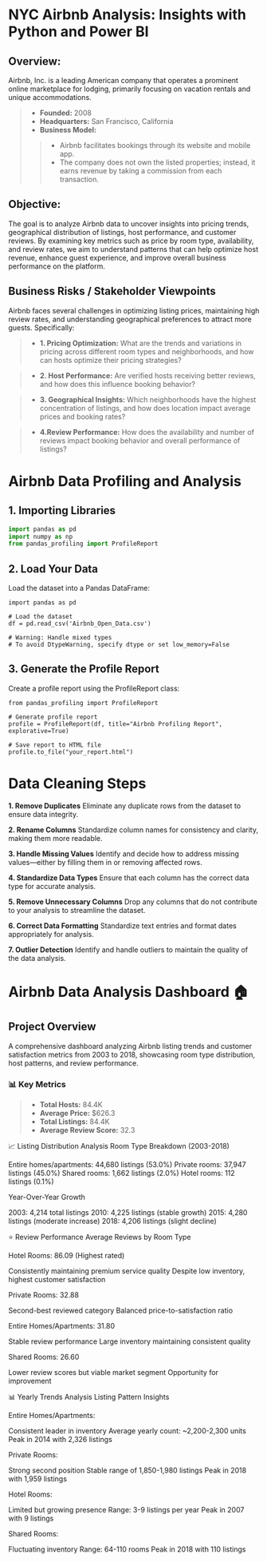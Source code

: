 # NYC Airbnb Analysis: Insights with Python and Power BI

## Overview: 
Airbnb, Inc. is a leading American company that operates a prominent online marketplace for lodging, primarily focusing on vacation rentals and unique accommodations.

>- **Founded:** 2008
>- **Headquarters:** San Francisco, California
>- **Business Model:**
>>- Airbnb facilitates bookings through its website and mobile app.
>>- The company does not own the listed properties; instead, it earns revenue by taking a commission from each transaction.

## Objective:
The goal is to analyze Airbnb data to uncover insights into pricing trends, geographical distribution of listings, host performance, and customer reviews. By examining key metrics such as price by room type, availability, and review rates, we aim to understand patterns that can help optimize host revenue, enhance guest experience, and improve overall business performance on the platform.

## Business Risks / Stakeholder Viewpoints

Airbnb faces several challenges in optimizing listing prices, maintaining high review rates, and understanding geographical preferences to attract more guests. Specifically:

>- **1. Pricing Optimization:** What are the trends and variations in pricing across different room types and neighborhoods, and how can hosts optimize their pricing strategies?

>- **2. Host Performance:** Are verified hosts receiving better reviews, and how does this influence booking behavior?

>- **3. Geographical Insights:** Which neighborhoods have the highest concentration of listings, and how does location impact average prices and booking rates?

>- **4.Review Performance:** How does the availability and number of reviews impact booking behavior and overall performance of listings?


# Airbnb Data Profiling and Analysis

## 1. Importing Libraries

```python
import pandas as pd 
import numpy as np
from pandas_profiling import ProfileReport
```

## 2. Load Your Data
Load the dataset into a Pandas DataFrame:
```
import pandas as pd

# Load the dataset
df = pd.read_csv('Airbnb_Open_Data.csv')

# Warning: Handle mixed types
# To avoid DtypeWarning, specify dtype or set low_memory=False
```

## 3. Generate the Profile Report
Create a profile report using the ProfileReport class:

```
from pandas_profiling import ProfileReport

# Generate profile report
profile = ProfileReport(df, title="Airbnb Profiling Report", explorative=True)

# Save report to HTML file
profile.to_file("your_report.html")
```


# Data Cleaning Steps
**1. Remove Duplicates**
Eliminate any duplicate rows from the dataset to ensure data integrity.

**2. Rename Columns**
Standardize column names for consistency and clarity, making them more readable.

**3. Handle Missing Values**
Identify and decide how to address missing values—either by filling them in or removing affected rows.

**4. Standardize Data Types**
Ensure that each column has the correct data type for accurate analysis.

**5. Remove Unnecessary Columns**
Drop any columns that do not contribute to your analysis to streamline the dataset.

**6. Correct Data Formatting**
Standardize text entries and format dates appropriately for analysis.

**7. Outlier Detection** 
Identify and handle outliers to maintain the quality of the data analysis.


# Airbnb Data Analysis Dashboard 🏠
## Project Overview
A comprehensive dashboard analyzing Airbnb listing trends and customer satisfaction metrics from 2003 to 2018, showcasing room type distribution, host patterns, and review performance.

### 📊 Key Metrics

>- **Total Hosts:** 84.4K
>- **Average Price:** $626.3
>- **Total Listings:** 84.4K
>- **Average Review Score:** 32.3



📈 Listing Distribution Analysis
Room Type Breakdown (2003-2018)

Entire homes/apartments: 44,680 listings (53.0%)
Private rooms: 37,947 listings (45.0%)
Shared rooms: 1,662 listings (2.0%)
Hotel rooms: 112 listings (0.1%)

Year-Over-Year Growth

2003: 4,214 total listings
2010: 4,225 listings (stable growth)
2015: 4,280 listings (moderate increase)
2018: 4,206 listings (slight decline)

⭐ Review Performance
Average Reviews by Room Type

Hotel Rooms: 86.09 (Highest rated)

Consistently maintaining premium service quality
Despite low inventory, highest customer satisfaction


Private Rooms: 32.88

Second-best reviewed category
Balanced price-to-satisfaction ratio


Entire Homes/Apartments: 31.80

Stable review performance
Large inventory maintaining consistent quality


Shared Rooms: 26.60

Lower review scores but viable market segment
Opportunity for improvement



📊 Yearly Trends Analysis
Listing Pattern Insights

Entire Homes/Apartments:

Consistent leader in inventory
Average yearly count: ~2,200-2,300 units
Peak in 2014 with 2,326 listings


Private Rooms:

Strong second position
Stable range of 1,850-1,980 listings
Peak in 2018 with 1,959 listings


Hotel Rooms:

Limited but growing presence
Range: 3-9 listings per year
Peak in 2007 with 9 listings


Shared Rooms:

Fluctuating inventory
Range: 64-110 rooms
Peak in 2018 with 110 listings
